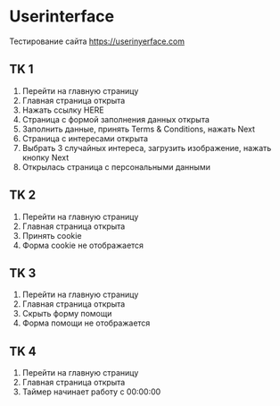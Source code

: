 # Userinterface
Тестирование сайта https://userinyerface.com
## ТK 1
  1. Перейти на главную страницу
  2. Главная страница открыта
  3. Нажать ссылку HERE
  4. Страница с формой заполнения данных открыта
  5. Заполнить данные, принять Terms & Conditions, нажать Next
  6. Страница с интересами открыта
  7. Выбрать 3 случайных интереса, загрузить изображение, нажать кнопку Next
  8. Открылась страница с персональными данными
## ТK 2
  1. Перейти на главную страницу
  2. Главная страница открыта
  3. Принять cookie
  4. Форма cookie не отображается
## ТK 3
  1. Перейти на главную страницу
  2. Главная страница открыта
  3. Скрыть форму помощи
  4. Форма помощи не отображается
## ТK 4
  1. Перейти на главную страницу
  2. Главная страница открыта
  3. Таймер начинает работу с 00:00:00
